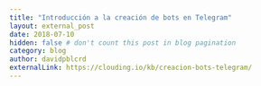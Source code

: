 ```yaml
---
title: "Introducción a la creación de bots en Telegram"
layout: external_post
date: 2018-07-10
hidden: false # don't count this post in blog pagination
category: blog
author: davidpblcrd
externalLink: https://clouding.io/kb/creacion-bots-telegram/
---
```


